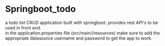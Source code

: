 # Springboot_todo
a todo list CRUD application built with springboot. provides rest API's to be used in front end.  
in the application.properties file (src/main//resources) make sure to add the appropriate datasource username and password to get the app to work.  

